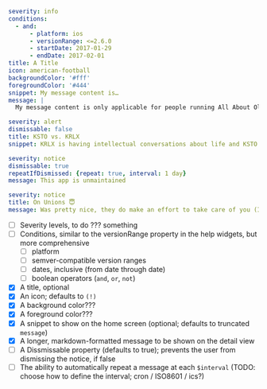 ```yaml
severity: info
conditions:
  - and:
      - platform: ios
      - versionRange: <=2.6.0
      - startDate: 2017-01-29
      - endDate: 2017-02-01
title: A Title
icon: american-football
backgroundColor: '#fff'
foregroundColor: '#444'
snippet: My message content is…
message: |
  My message content is only applicable for people running All About Olaf versions below v2.6.0.
```

```yaml
severity: alert
dismissable: false
title: KSTO vs. KRLX
snippet: KRLX is having intellectual conversations about life and KSTO is… not.
```

```yaml
severity: notice
dismissable: true
repeatIfDismissed: {repeat: true, interval: 1 day}
message: This app is unmaintained
```

```yaml
severity: notice
title: On Unions 😇
message: Was pretty nice, they do make an effort to take care of you (I get parking vouchers for the rest of the week 😆)
```

- [ ] Severity levels, to do ??? something
- [ ] Conditions, similar to the versionRange property in the help widgets, but more comprehensive
	- [ ] platform
	- [ ] semver-compatible version ranges
	- [ ] dates, inclusive (from date through date)
	- [ ] boolean operators (`and`, `or`, `not`)
- [x] A title, optional
- [x] An icon; defaults to `(!)`
- [x] A background color???
- [x] A foreground color???
- [x] A snippet to show on the home screen (optional; defaults to truncated `message`)
- [x] A longer, markdown-formatted message to be shown on the detail view
- [ ] A Dissmissable property (defaults to true); prevents the user from dismissing the notice, if false
- [ ] The ability to automatically repeat a message at each `$interval` (TODO: choose how to define the interval; cron / ISO8601 / ics?)
